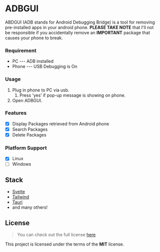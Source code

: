 # ADBGUI
ABDGUI (ADB stands for Android Debugging Bridge) is a tool for removing pre-installed apps in your android phone. **PLEASE TAKE NOTE** that I'll not be responsible if you accidentally remove an **IMPORTANT** package that causes your phone to break.

### Requirement
- PC --- ADB installed
- Phone --- USB Debugging is On

### Usage
1. Plug in phone to PC via usb.
   1. Press 'yes' if pop-up message is showing on phone.
2. Open ADBGUI.

### Features
- [x] Display Packages retrieved from Android phone
- [x] Search Packages
- [x] Delete Packages

### Platform Support
- [x] Linux
- [ ] Windows

## Stack
- [Svelte](https://svelte.dev/)
- [Tailwind](https://tailwindcss.com/)
- [Tauri](https://tauri.studio/en/)
- and many others!

## License
>You can check out the full license [here](https://github.com/hafizhaziq307/ADBGUI/blob/main/LICENSE)

This project is licensed under the terms of the **MIT** license.
